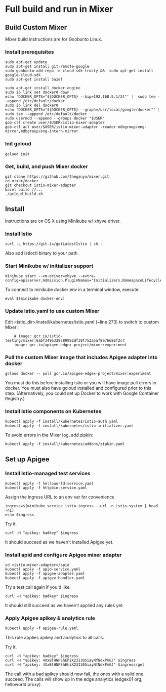 # Full build and run in Mixer

## Build Custom Mixer

Mixer build instructions are for Goobunto Linux.

### Install prerequisites

    sudo apt-get update
    sudo apt-get install git-remote-google
    sudo goobuntu-add-repo -e cloud-sdk-trusty &&  sudo apt-get install google-cloud-sdk
    sudo apt-get install bazel
    
    sudo apt-get install docker-engine
    sudo ip link set docker0 down
    echo 'DOCKER_OPTS="${DOCKER_OPTS} --bip=192.168.9.1/24"' |  sudo tee --append /etc/default/docker
    sudo ip link del docker0
    echo 'DOCKER_OPTS="${DOCKER_OPTS} --graph=/usr/local/google/docker"' |  sudo tee --append /etc/default/docker
    sudo usermod --append --groups docker "$USER"
    gob-ctl create user/$USER/istio-mixer-adapter
    gob-ctl acl user/$USER/istio-mixer-adapter -reader mdbgroup/eng-mirror,mdbgroup/eng-intern-mirror
    
### Init gcloud
    
    gcloud init

### Get, build, and push Mixer docker 

    git clone https://github.com/theganyo/mixer.git
    cd mixer/docker
    git checkout istio-mixer-adapter
    bazel build //... 
    ./gcloud_build.sh


## Install

Instructions are on OS X using Minikube w/ xhyve driver.

### Install Istio

    curl -L https://git.io/getLatestIstio | sh -

Also add istioctl binary to your path.

### Start Minikube w/ initializer support

    minikube start --vm-driver=xhyve --extra-config=apiserver.Admission.PluginNames="Initializers,NamespaceLifecycle,LimitRanger,ServiceAccount,DefaultStorageClass,ResourceQuota"
    
To connect to minikube docker env in a terminal window, execute:    
    
    eval $(minikube docker-env)

### Update Istio.yaml to use custom Mixer

Edit <istio_dir>/install/kubernetes/istio.yaml (~line 273) to switch to custom Mixer:

        # image: gcr.io/istio-testing/mixer:0abf3496329789992df39f752a5af8e76686f2c7
        image: gcr.io/apigee-edgex-project/mixer:experiment

### Pull the custom Mixer image that includes Apigee adapter into docker  

    gcloud docker -- pull gcr.io/apigee-edgex-project/mixer:experiment
    
You must do this before installing istio or you will have image pull errors in docker.
You must also have gcloud installed and configured prior to this step. 
(Alternatively, you could set up Docker to work with Google Container Registry.)  
     
### Install Istio components on Kubernetes

    kubectl apply -f install/kubernetes/istio-auth.yaml
    kubectl apply -f install/kubernetes/istio-initializer.yaml
    
To avoid errors in the Mixer log, add zipkin:
    
    kubectl apply -f install/kubernetes/addons/zipkin.yaml

## Set up Apigee

### Install Istio-managed test services

    kubectl apply -f helloworld-service.yaml
    kubectl apply -f httpbin-service.yaml

Assign the ingress URL to an env var for convenience 

    ingress=$(minikube service istio-ingress --url -n istio-system | head -n1)
    echo $ingress
    
Try it.
    
    curl -H "apikey: badkey" $ingress
    
It should succeed as we haven't installed Apigee yet.

### Install apid and configure Apigee mixer adapter  

    cd <istio-mixer-adapter>/apid
    kubectl apply -f apid-service.yaml
    kubectl apply -f apigee-adapter.yaml
    kubectl apply -f apigee-handler.yaml

Try a test call again if you'd like.
    
    curl -H "apikey: badkey" $ingress
    
It should still succeed as we haven't applied any rules yet.

### Apply Apigee apikey & analytics rule

    kubectl apply -f apigee-rule.yaml
    
This rule applies apikey and analytics to all calls.
    
Try it.
    
    curl -H "apikey: badkey" $ingress
    curl -H "apikey: 4XxBlHNPEhEhiX23I305iayNfNdxPmGJ" $ingress
    curl -H "apikey: 4XxBlHNPEhEhiX23I305iayNfNdxPmGJ" $ingress/get

The call with a bad apikey should now fail, the ones with a valid one succeed.
The calls will show up in the edge analytics (edgex01 org, helloworld proxy).
